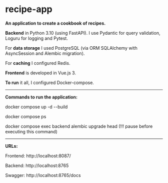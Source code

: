 # recipe-app

**An application to create a cookbook of recipes.**

**Backend** in Python 3.10 (using FastAPI). I use Pydantic for query validation, Loguru for logging and Pytest. 

For **data storage** I used PostgreSQL (via ORM SQLAlchemy with AsyncSession and Alembic migration). 

For **caching** I configured Redis. 

**Frontend** is developed in Vue.js 3. 

**To run** it all, I configured Docker-compose.

_______________________________________________________________________________________________________________

**Commands to run the application:**

  docker compose up -d --build
  
  docker compose ps

  docker compose exec backend alembic upgrade head    (!!! pause before executing this command)
  
_______________________________________________________________________________________________________________

**URLs:**

  Frontend: http://localhost:8087/

  Backend:  http://localhost:8765

  Swagger:  http://localhost:8765/docs 